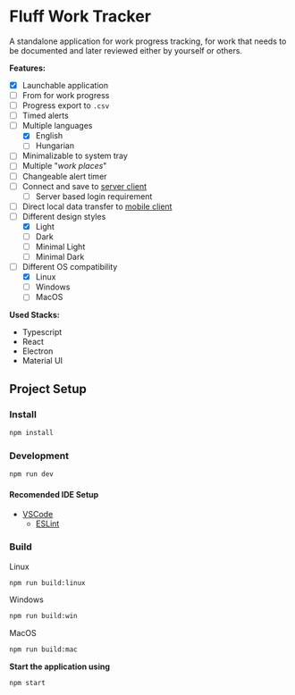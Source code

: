 # Fluff Work Tracker

A standalone application for work progress tracking, for work that needs to be documented and later reviewed either by yourself or others.

**Features:**

-   [x] Launchable application
-   [ ] From for work progress
-   [ ] Progress export to `.csv`
-   [ ] Timed alerts
-   [ ] Multiple languages
    -   [x] English
    -   [ ] Hungarian
-   [ ] Minimalizable to system tray
-   [ ] Multiple "_work places_"
-   [ ] Changeable alert timer
-   [ ] Connect and save to [server client]()
    -   [ ] Server based login requirement
-   [ ] Direct local data transfer to [mobile client]()
-   [ ] Different design styles
    -   [x] Light
    -   [ ] Dark
    -   [ ] Minimal Light
    -   [ ] Minimal Dark
-   [ ] Different OS compatibility
    -   [x] Linux
    -   [ ] Windows
    -   [ ] MacOS

**Used Stacks:**

-   Typescript
-   React
-   Electron
-   Material UI

## Project Setup

### Install

```bash
npm install
```

### Development

```bash
npm run dev
```

#### Recomended IDE Setup

-   [VSCode](https://code.visualstudio.com/)
    -   [ESLint](https://marketplace.visualstudio.com/items?itemName=dbaeumer.vscode-eslint)

### Build

Linux

```bash
npm run build:linux
```

Windows

```bash
npm run build:win
```

MacOS

```bash
npm run build:mac
```

**Start the application using**

```bash
npm start
```
